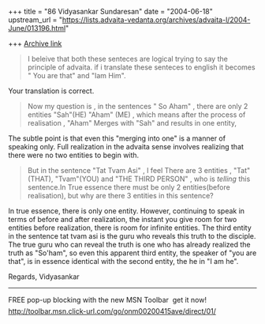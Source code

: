 +++
title = "86 Vidyasankar Sundaresan"
date = "2004-06-18"
upstream_url = "https://lists.advaita-vedanta.org/archives/advaita-l/2004-June/013196.html"

+++
[Archive link](https://lists.advaita-vedanta.org/archives/advaita-l/2004-June/013196.html)


>I beleive that both these senteces are logical trying
>to say the principle of advaita. if i translate these
>senteces to english it becomes " You are that" and
>"Iam Him".

Your translation is correct.

>Now my question is , in the sentences " So Aham" ,
>there are only 2 entities "Sah"(HE) "Aham" (ME) ,
>which means after the process of realisation , "Aham"
>Merges with "Sah" and results in one entity,

The subtle point is that even this "merging into one" is a manner of 
speaking only. Full realization in the advaita sense involves realizing that 
there were no two entities to begin with.

>But in the sentence "Tat Tvam Asi" , I feel There are
>3 entities , "Tat"(THAT), "Tvam"(YOU) and "THE THIRD
>PERSON" , who is *telling* this sentence.In True
>essence there must be only 2 entities(before
>realisation), but why are there 3 entities in this
>sentence?

In true essence, there is only one entity. However, continuing to speak in 
terms of before and after realization, the instant you give room for two 
entities before realization, there is room for infinite entities. The third 
entity in the sentence tat tvam asi is the guru who reveals this truth to 
the disciple. The true guru who can reveal the truth is one who has already 
realized the truth as "So'ham", so even this apparent third entity, the 
speaker of "you are that", is in essence identical with the second entity, 
the he in "I am he".

Regards,
Vidyasankar

_________________________________________________________________
FREE pop-up blocking with the new MSN Toolbar  get it now! 
http://toolbar.msn.click-url.com/go/onm00200415ave/direct/01/


